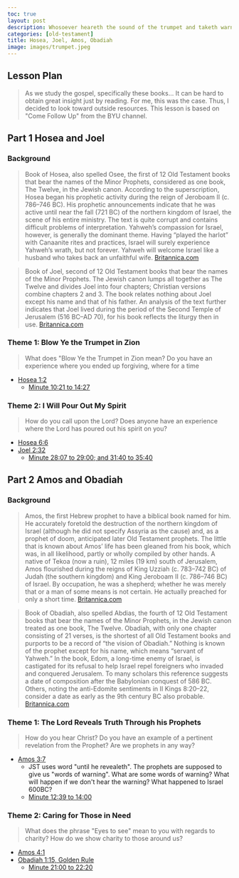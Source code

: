 ```yaml
---
toc: true
layout: post
description: Whosoever heareth the sound of the trumpet and taketh warning shall deliver their soul.
categories: [old-testament]
title: Hosea, Joel, Amos, Obadiah
image: images/trumpet.jpeg
---
```



## Lesson Plan
> As we study the gospel, specifically these books... It can be hard to obtain great insight just by reading.   For me, this was the case.  Thus, I decided to look toward outside resources.  This lesson is based on "Come Follow Up" from the BYU channel.
## Part 1 Hosea and Joel

### Background

> Book of Hosea, also spelled Osee, the first of 12 Old Testament books that bear the names of the Minor Prophets, considered as one book, The Twelve, in the Jewish canon. According to the superscription, Hosea began his prophetic activity during the reign of Jeroboam II (c. 786–746 BC). His prophetic announcements indicate that he was active until near the fall (721 BC) of the northern kingdom of Israel, the scene of his entire ministry. The text is quite corrupt and contains difficult problems of interpretation. Yahweh’s compassion for Israel, however, is generally the dominant theme. Having “played the harlot” with Canaanite rites and practices, Israel will surely experience Yahweh’s wrath, but not forever. Yahweh will welcome Israel like a husband who takes back an unfaithful wife. [Britannica.com](https://www.britannica.com/)

> Book of Joel, second of 12 Old Testament books that bear the names of the Minor Prophets. The Jewish canon lumps all together as The Twelve and divides Joel into four chapters; Christian versions combine chapters 2 and 3.  The book relates nothing about Joel except his name and that of his father. An analysis of the text further indicates that Joel lived during the period of the Second Temple of Jerusalem (516 BC–AD 70), for his book reflects the liturgy then in use.  [Britannica.com](https://www.britannica.com/)

### Theme 1: Blow Ye the Trumpet in Zion
> What does "Blow Ye the Trumpet in Zion mean?  Do you have an experience where you ended up forgiving, where for a time
- [Hosea 1:2](https://www.churchofjesuschrist.org/study/scriptures/ot/hosea/1?lang=eng&id=p2#p1)
    - [Minute 10:21 to 14:27](https://www.byutv.org/b6fa43b2-2adb-4a3c-9bac-6d71b6f2bf8b/come-follow-up-hosea-1%E2%80%936;-10%E2%80%9314;-joel?player-open=true&content-id=b6fa43b2-2adb-4a3c-9bac-6d71b6f2bf8b)

### Theme 2: I Will Pour Out My Spirit
> How do you call upon the Lord?  Does anyone have an experience where the Lord has poured out his spirit on you?  
- [Hosea 6:6](https://www.churchofjesuschrist.org/study/scriptures/ot/hosea/6?lang=eng&id=p6#p5)
- [Joel 2:32](https://www.churchofjesuschrist.org/study/scriptures/ot/joel/2?lang=eng&id=p32#p31)
    - [Minute 28:07 to 29:00; and 31:40 to 35:40](https://www.byutv.org/b6fa43b2-2adb-4a3c-9bac-6d71b6f2bf8b/come-follow-up-hosea-1%E2%80%936;-10%E2%80%9314;-joel?player-open=true&content-id=b6fa43b2-2adb-4a3c-9bac-6d71b6f2bf8b)


## Part 2 Amos and Obadiah

### Background

> Amos, the first Hebrew prophet to have a biblical book named for him. He accurately foretold the destruction of the northern kingdom of Israel (although he did not specify Assyria as the cause) and, as a prophet of doom, anticipated later Old Testament prophets.  The little that is known about Amos’ life has been gleaned from his book, which was, in all likelihood, partly or wholly compiled by other hands. A native of Tekoa (now a ruin), 12 miles (19 km) south of Jerusalem, Amos flourished during the reigns of King Uzziah (c. 783–742 BC) of Judah (the southern kingdom) and King Jeroboam II (c. 786–746 BC) of Israel. By occupation, he was a shepherd; whether he was merely that or a man of some means is not certain. He actually preached for only a short time.  [Britannica.com](https://www.britannica.com/)

> Book of Obadiah, also spelled Abdias, the fourth of 12 Old Testament books that bear the names of the Minor Prophets, in the Jewish canon treated as one book, The Twelve. Obadiah, with only one chapter consisting of 21 verses, is the shortest of all Old Testament books and purports to be a record of “the vision of Obadiah.” Nothing is known of the prophet except for his name, which means “servant of Yahweh.”
In the book, Edom, a long-time enemy of Israel, is castigated for its refusal to help Israel repel foreigners who invaded and conquered Jerusalem. To many scholars this reference suggests a date of composition after the Babylonian conquest of 586 BC. Others, noting the anti-Edomite sentiments in II Kings 8:20–22, consider a date as early as the 9th century BC also probable.  [Britannica.com](https://www.britannica.com/)

### Theme 1: The Lord Reveals Truth Through his Prophets
> How do you hear Christ?  Do you have an example of a pertinent revelation from the Prophet?  Are we prophets in any way?
- [Amos 3:7](https://www.churchofjesuschrist.org/study/scriptures/ot/amos/3?lang=eng&id=p7#p6)
    - JST uses word "until he revealeth".  The prophets are supposed to give us "words of warning".  What are some words of warning?  What will happen if we don't hear the warning?  What happened to Israel 600BC?
    - [Minute 12:39 to 14:00](https://www.byutv.org/16422ac3-6d09-4933-a0bf-4a9adf5fe2a6/come-follow-up-amos;-obadiah?player-open=true&content-id=16422ac3-6d09-4933-a0bf-4a9adf5fe2a6)


### Theme 2: Caring for Those in Need
> What does the phrase "Eyes to see" mean to you with regards to charity?  How do we show charity to those around us?
- [Amos 4:1](https://www.churchofjesuschrist.org/study/scriptures/ot/amos/4?lang=eng&id=p1#p1)
- [Obadiah 1:15, Golden Rule](https://www.churchofjesuschrist.org/study/scriptures/ot/obad/1?lang=eng&id=p14#p15)
    - [Minute 21:00 to 22:20](https://www.byutv.org/16422ac3-6d09-4933-a0bf-4a9adf5fe2a6/come-follow-up-amos;-obadiah?player-open=true&content-id=16422ac3-6d09-4933-a0bf-4a9adf5fe2a6)
